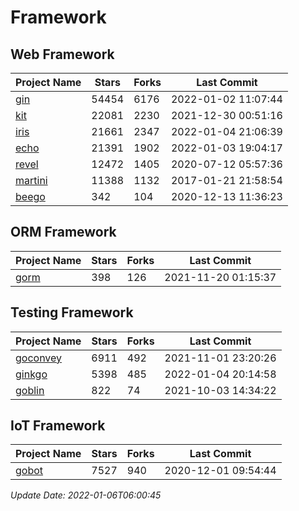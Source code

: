 # Framework

## Web Framework
| Project Name | Stars | Forks | Last Commit |
| ------------ | ----- | ----- | ----------- |
| [gin](https://github.com/gin-gonic/gin) | 54454 | 6176 | 2022-01-02 11:07:44 |
| [kit](https://github.com/go-kit/kit) | 22081 | 2230 | 2021-12-30 00:51:16 |
| [iris](https://github.com/kataras/iris) | 21661 | 2347 | 2022-01-04 21:06:39 |
| [echo](https://github.com/labstack/echo) | 21391 | 1902 | 2022-01-03 19:04:17 |
| [revel](https://github.com/revel/revel) | 12472 | 1405 | 2020-07-12 05:57:36 |
| [martini](https://github.com/go-martini/martini) | 11388 | 1132 | 2017-01-21 21:58:54 |
| [beego](https://github.com/astaxie/beego) | 342 | 104 | 2020-12-13 11:36:23 |

## ORM Framework
| Project Name | Stars | Forks | Last Commit |
| ------------ | ----- | ----- | ----------- |
| [gorm](https://github.com/jinzhu/gorm) | 398 | 126 | 2021-11-20 01:15:37 |

## Testing Framework
| Project Name | Stars | Forks | Last Commit |
| ------------ | ----- | ----- | ----------- |
| [goconvey](https://github.com/smartystreets/goconvey) | 6911 | 492 | 2021-11-01 23:20:26 |
| [ginkgo](https://github.com/onsi/ginkgo) | 5398 | 485 | 2022-01-04 20:14:58 |
| [goblin](https://github.com/franela/goblin) | 822 | 74 | 2021-10-03 14:34:22 |

## IoT Framework
| Project Name | Stars | Forks | Last Commit |
| ------------ | ----- | ----- | ----------- |
| [gobot](https://github.com/hybridgroup/gobot) | 7527 | 940 | 2020-12-01 09:54:44 |

*Update Date: 2022-01-06T06:00:45*